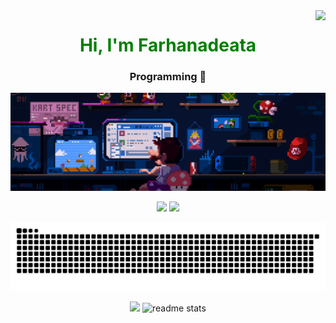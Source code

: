 
<img align="right" src="https://visitor-badge.laobi.icu/badge?page_id=Farhanadeata/count.svg" />

<h1 align="center" style="color: green; font-weight: bold;">Hi, I'm Farhanadeata</h1>

<h3 align="center">Programming 🤖 </h3>

<div align="center">
  
![Banner](https://github.com/farhanadeata/farhanadeata/blob/main/139580686-887df369-edb8-4bc8-b607-4fbf6d7e4866.gif)
<div align="center">
    <img src="https://skillicons.dev/icons?i=react,bootstrap,html,css,vscode,github,figma,tailwind,git,php" />
    <img src="https://skillicons.dev/icons?i=nodejs,python,javascript,arch,cpp,ubuntu,linux,java,nextjs,mysql,flask" /><br>
</div>

![snake gif](https://github.com/farhanadeata/farhanadeata/blob/output/github-snake-dark.svg)


<div align=center>
  <img width=295 src="https://github-readme-stats.vercel.app/api/top-langs?username=farhanadeata&layout=compact&theme=dracula" />
  <img width=390 src="https://github-readme-stats-salesp07.vercel.app/api?username=farhanadeata&count_private=true&show_icons=true&theme=dracula&rank_icon=github&border_radius=10" alt="readme stats" />

</div>




